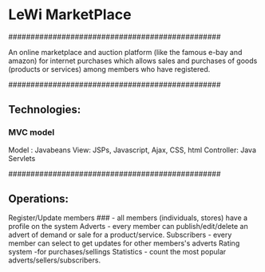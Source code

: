 # LeWi MarketPlace                             #
################################################

An online marketplace and auction platform (like the famous e-bay and amazon) for internet purchases
which allows sales and purchases of goods (products or services) among members who have registered.

################################################
## Technologies: ## 

### MVC model ### 
Model : Javabeans
View: JSPs, Javascript, Ajax, CSS, html
Controller: Java Servlets

################################################
## Operations: ## 

Register/Update members ### - all members (individuals, stores) have a profile on the system
Adverts - every member can publish/edit/delete an advert of demand or sale for a product/service.
Subscribers - every member can select to get updates for other members's adverts
Rating system -for purchases/sellings
Statistics - count the most popular adverts/sellers/subscribers.
